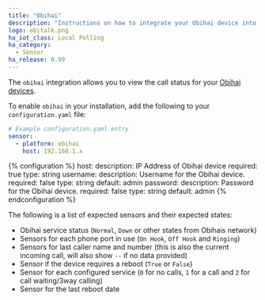 ```yaml
---
title: "Obihai"
description: "Instructions on how to integrate your Obihai device into Home Assistant."
logo: obitalk.png
ha_iot_class: Local Polling
ha_category:
  - Sensor
ha_release: 0.99
---
```


The `obihai` integration allows you to view the call status for your [Obihai devices](https://www.obitalk.com/info/products#home_section).

To enable `obihai` in your installation, add the following to your `configuration.yaml` file:

```yaml
# Example configuration.yaml entry
sensor:
  - platform: obihai
    host: 192.168.1.x
```

{% configuration %}
host:
  description: IP Address of Obihai device
  required: true
  type: string
username:
  description: Username for the Obihai device.
  required: false
  type: string
  default: admin
password:
  description: Password for the Obihai device.
  required: false
  type: string
  default: admin
{% endconfiguration %}

The following is a list of expected sensors and their expected states:

- Obihai service status (`Normal`, `Down` or other states from Obihais network)
- Sensors for each phone port in use (`On Hook`, `Off Hook` and `Ringing`)
- Sensors for last caller name and number (this is also the current incoming call, will also show `--` if no data provided)
- Sensor if the device requires a reboot (`True` or `False`)
- Sensor for each configured service (`0` for no calls, `1` for a call and `2` for call waiting/3way calling)
- Sensor for the last reboot date
